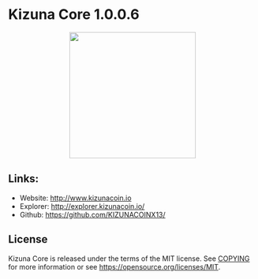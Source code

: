Kizuna Core 1.0.0.6
=================================================

<p align="center">
  <img src="https://github.com/KIZUNACOINX13/kizuna/raw/master/doc/bitcoin_logo_doxygen.png" width="256" />
</p>

## Links:

- Website: http://www.kizunacoin.io
- Explorer: http://explorer.kizunacoin.io/
- Github: https://github.com/KIZUNACOINX13/


License
-------

Kizuna Core is released under the terms of the MIT license. See [COPYING](COPYING) for more
information or see https://opensource.org/licenses/MIT.